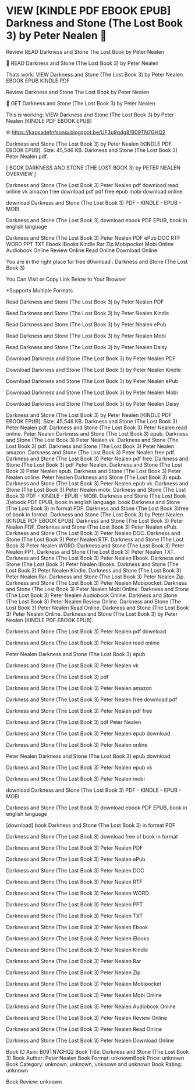 # VIEW [KINDLE PDF EBOOK EPUB] Darkness and Stone (The Lost Book 3) by  Peter Nealen 📂
Review READ Darkness and Stone The Lost Book by Peter Nealen

💌 READ Darkness and Stone (The Lost Book 3) by Peter Nealen

Thats work: VIEW Darkness and Stone (The Lost Book 3) by Peter Nealen EBOOK EPUB KINDLE PDF


Review Darkness and Stone The Lost Book by Peter Nealen

📂 GET Darkness and Stone (The Lost Book 3) by Peter Nealen

This is working: VIEW Darkness and Stone (The Lost Book 3) by Peter Nealen [KINDLE PDF EBOOK EPUB]



🌐 https://kapsadefnfsonia.blogspot.be/UF3u9qdg8/B09TN7GHQ2



Darkness and Stone (The Lost Book 3) by Peter Nealen [KINDLE PDF EBOOK EPUB]. Size: 45,546 KB. Darkness and Stone (The Lost Book 3) Peter Nealen pdf.

[ BOOK DARKNESS AND STONE (THE LOST BOOK 3) by PETER NEALEN OVERVIEW ]

Darkness and Stone (The Lost Book 3) Peter Nealen pdf download read online vk amazon free download pdf pdf free epub mobi download online

download Darkness and Stone (The Lost Book 3) PDF - KINDLE - EPUB - MOBI

Darkness and Stone (The Lost Book 3) download ebook PDF EPUB, book in english language

Darkness and Stone (The Lost Book 3) Peter Nealen PDF ePub DOC RTF WORD PPT TXT Ebook iBooks Kindle Rar Zip Mobipocket Mobi Online Audiobook Online Review Online Read Online Download Online

You are in the right place for free d0wnload : Darkness and Stone (The Lost Book 3)

You Can Visit or Copy Link Below to Your Browser

*Supports Multiple Formats

Read Darkness and Stone (The Lost Book 3) by Peter Nealen PDF

Read Darkness and Stone (The Lost Book 3) by Peter Nealen Kindle

Read Darkness and Stone (The Lost Book 3) by Peter Nealen ePub

Read Darkness and Stone (The Lost Book 3) by Peter Nealen Mobi

Read Darkness and Stone (The Lost Book 3) by Peter Nealen Daisy

Download Darkness and Stone (The Lost Book 3) by Peter Nealen PDF

Download Darkness and Stone (The Lost Book 3) by Peter Nealen Kindle

Download Darkness and Stone (The Lost Book 3) by Peter Nealen ePub

Download Darkness and Stone (The Lost Book 3) by Peter Nealen Mobi

Download Darkness and Stone (The Lost Book 3) by Peter Nealen Daisy

Darkness and Stone (The Lost Book 3) by Peter Nealen [KINDLE PDF EBOOK EPUB]. Size: 45,546 KB. Darkness and Stone (The Lost Book 3) Peter Nealen pdf. Darkness and Stone (The Lost Book 3) Peter Nealen read online. Peter Nealen Darkness and Stone (The Lost Book 3) epub. Darkness and Stone (The Lost Book 3) Peter Nealen vk. Darkness and Stone (The Lost Book 3) pdf. Darkness and Stone (The Lost Book 3) Peter Nealen amazon. Darkness and Stone (The Lost Book 3) Peter Nealen free pdf. Darkness and Stone (The Lost Book 3) Peter Nealen pdf free. Darkness and Stone (The Lost Book 3) pdf Peter Nealen. Darkness and Stone (The Lost Book 3) Peter Nealen epub. Darkness and Stone (The Lost Book 3) Peter Nealen online. Peter Nealen Darkness and Stone (The Lost Book 3) epub. Darkness and Stone (The Lost Book 3) Peter Nealen epub vk. Darkness and Stone (The Lost Book 3) Peter Nealen mobi. Darkness and Stone (The Lost Book 3) PDF - KINDLE - EPUB - MOBI. Darkness and Stone (The Lost Book 3)ebook PDF EPUB, book in english language. book Darkness and Stone (The Lost Book 3) in format PDF. Darkness and Stone (The Lost Book 3)free of book in format. Darkness and Stone (The Lost Book 3) by Peter Nealen [KINDLE PDF EBOOK EPUB]. Darkness and Stone (The Lost Book 3) Peter Nealen PDF. Darkness and Stone (The Lost Book 3) Peter Nealen ePub. Darkness and Stone (The Lost Book 3) Peter Nealen DOC. Darkness and Stone (The Lost Book 3) Peter Nealen RTF. Darkness and Stone (The Lost Book 3) Peter Nealen WORD. Darkness and Stone (The Lost Book 3) Peter Nealen PPT. Darkness and Stone (The Lost Book 3) Peter Nealen TXT. Darkness and Stone (The Lost Book 3) Peter Nealen Ebook. Darkness and Stone (The Lost Book 3) Peter Nealen iBooks. Darkness and Stone (The Lost Book 3) Peter Nealen Kindle. Darkness and Stone (The Lost Book 3) Peter Nealen Rar. Darkness and Stone (The Lost Book 3) Peter Nealen Zip. Darkness and Stone (The Lost Book 3) Peter Nealen Mobipocket. Darkness and Stone (The Lost Book 3) Peter Nealen Mobi Online. Darkness and Stone (The Lost Book 3) Peter Nealen Audiobook Online. Darkness and Stone (The Lost Book 3) Peter Nealen Review Online. Darkness and Stone (The Lost Book 3) Peter Nealen Read Online. Darkness and Stone (The Lost Book 3) Peter Nealen Online. Darkness and Stone (The Lost Book 3) by Peter Nealen [KINDLE PDF EBOOK EPUB].

Darkness and Stone (The Lost Book 3) Peter Nealen pdf download

Darkness and Stone (The Lost Book 3) Peter Nealen read online

Peter Nealen Darkness and Stone (The Lost Book 3) epub

Darkness and Stone (The Lost Book 3) Peter Nealen vk

Darkness and Stone (The Lost Book 3) pdf

Darkness and Stone (The Lost Book 3) Peter Nealen amazon

Darkness and Stone (The Lost Book 3) Peter Nealen free download pdf

Darkness and Stone (The Lost Book 3) Peter Nealen pdf free

Darkness and Stone (The Lost Book 3) pdf Peter Nealen

Darkness and Stone (The Lost Book 3) Peter Nealen epub download

Darkness and Stone (The Lost Book 3) Peter Nealen online

Peter Nealen Darkness and Stone (The Lost Book 3) epub download

Darkness and Stone (The Lost Book 3) Peter Nealen epub vk

Darkness and Stone (The Lost Book 3) Peter Nealen mobi

download Darkness and Stone (The Lost Book 3) PDF - KINDLE - EPUB - MOBI

Darkness and Stone (The Lost Book 3) download ebook PDF EPUB, book in english language

[download] book Darkness and Stone (The Lost Book 3) in format PDF

Darkness and Stone (The Lost Book 3) download free of book in format

Darkness and Stone (The Lost Book 3) Peter Nealen PDF

Darkness and Stone (The Lost Book 3) Peter Nealen ePub

Darkness and Stone (The Lost Book 3) Peter Nealen DOC

Darkness and Stone (The Lost Book 3) Peter Nealen RTF

Darkness and Stone (The Lost Book 3) Peter Nealen WORD

Darkness and Stone (The Lost Book 3) Peter Nealen PPT

Darkness and Stone (The Lost Book 3) Peter Nealen TXT

Darkness and Stone (The Lost Book 3) Peter Nealen Ebook

Darkness and Stone (The Lost Book 3) Peter Nealen iBooks

Darkness and Stone (The Lost Book 3) Peter Nealen Kindle

Darkness and Stone (The Lost Book 3) Peter Nealen Rar

Darkness and Stone (The Lost Book 3) Peter Nealen Zip

Darkness and Stone (The Lost Book 3) Peter Nealen Mobipocket

Darkness and Stone (The Lost Book 3) Peter Nealen Mobi Online

Darkness and Stone (The Lost Book 3) Peter Nealen Audiobook Online

Darkness and Stone (The Lost Book 3) Peter Nealen Review Online

Darkness and Stone (The Lost Book 3) Peter Nealen Read Online

Darkness and Stone (The Lost Book 3) Peter Nealen Download Online

Book ID Asin: B09TN7GHQ2
Book Title: Darkness and Stone (The Lost Book 3)
Book Author: Peter Nealen
Book Format: unknownBook Price: unknown
Book Category: unknown, unknown, unknown and unknown
Book Rating: unknown

Book Review: unknown
